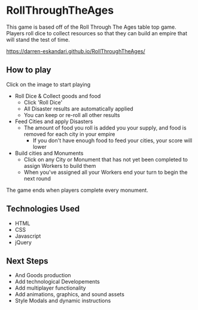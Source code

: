 # RollThroughTheAges
This game is based off of the Roll Through The Ages table top game. Players roll dice to collect resources so that they can build an empire that will stand the test of time.

https://darren-eskandari.github.io/RollThroughTheAges/

## How to play

Click on the image to start playing

- Roll Dice & Collect goods and food 
  - Click 'Roll Dice' 
  - All Disaster results are automatically applied
  - You can keep or re-roll all other results
- Feed Cities and apply Disasters 
  - The amount of food you roll is added you your supply, and food is removed for each city in your empire
    - If you don't have enough food to feed your cities, your score will lower 
- Build cities and Monuments
  - Click on any City or Monument that has not yet been completed to assign Workers to build them
  - When you've assigned all your Workers end your turn to begin the next round

The game ends when players complete every monument.

## Technologies Used 
- HTML
- CSS
- Javascript
- jQuery

## Next Steps
- And Goods production 
- Add technological Developements
- Add multiplayer functionality
- Add animations, graphics, and sound assets
- Style Modals and dynamic instructions

